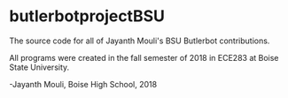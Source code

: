 # butlerbotprojectBSU
The source code for all of Jayanth Mouli's BSU Butlerbot contributions. 



All programs were created in the fall semester of 2018 in ECE283 at Boise State University.


-Jayanth Mouli, Boise High School, 2018
